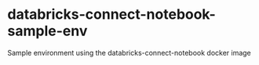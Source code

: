 # databricks-connect-notebook-sample-env
Sample environment using the databricks-connect-notebook docker image
